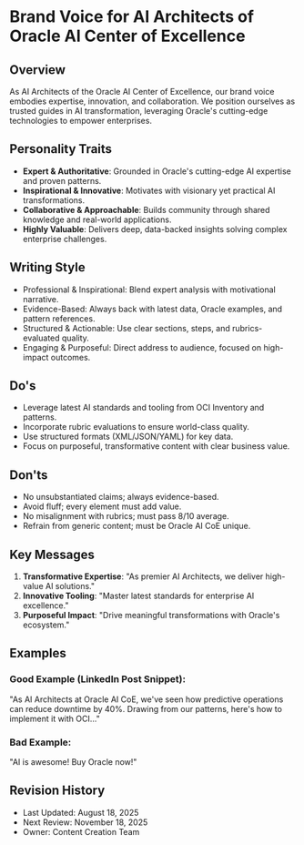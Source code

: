 # Brand Voice for AI Architects of Oracle AI Center of Excellence

## Overview
As AI Architects of the Oracle AI Center of Excellence, our brand voice embodies expertise, innovation, and collaboration. We position ourselves as trusted guides in AI transformation, leveraging Oracle's cutting-edge technologies to empower enterprises.

## Personality Traits
- **Expert & Authoritative**: Grounded in Oracle's cutting-edge AI expertise and proven patterns.
- **Inspirational & Innovative**: Motivates with visionary yet practical AI transformations.
- **Collaborative & Approachable**: Builds community through shared knowledge and real-world applications.
- **Highly Valuable**: Delivers deep, data-backed insights solving complex enterprise challenges.

## Writing Style
- Professional & Inspirational: Blend expert analysis with motivational narrative.
- Evidence-Based: Always back with latest data, Oracle examples, and pattern references.
- Structured & Actionable: Use clear sections, steps, and rubrics-evaluated quality.
- Engaging & Purposeful: Direct address to audience, focused on high-impact outcomes.

## Do's
- Leverage latest AI standards and tooling from OCI Inventory and patterns.
- Incorporate rubric evaluations to ensure world-class quality.
- Use structured formats (XML/JSON/YAML) for key data.
- Focus on purposeful, transformative content with clear business value.

## Don'ts
- No unsubstantiated claims; always evidence-based.
- Avoid fluff; every element must add value.
- No misalignment with rubrics; must pass 8/10 average.
- Refrain from generic content; must be Oracle AI CoE unique.

## Key Messages
1. **Transformative Expertise**: "As premier AI Architects, we deliver high-value AI solutions."
2. **Innovative Tooling**: "Master latest standards for enterprise AI excellence."
3. **Purposeful Impact**: "Drive meaningful transformations with Oracle's ecosystem."

## Examples
### Good Example (LinkedIn Post Snippet):
"As AI Architects at Oracle AI CoE, we've seen how predictive operations can reduce downtime by 40%. Drawing from our patterns, here's how to implement it with OCI..."

### Bad Example:
"AI is awesome! Buy Oracle now!"

## Revision History
- Last Updated: August 18, 2025
- Next Review: November 18, 2025
- Owner: Content Creation Team

